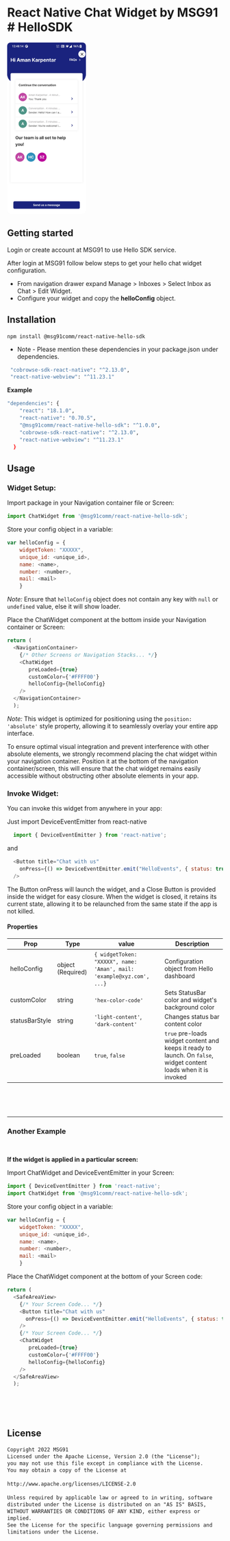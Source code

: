 # React Native Chat Widget by MSG91 # HelloSDK

<img src="./Screenshot_20230706-124814.jpg" height="400" alt="Image" style="border-radius: 8px;">

## Getting started

Login or create account at MSG91 to use Hello SDK service.

After login at MSG91 follow below steps to get your hello chat widget configuration.
* From navigation drawer expand Manage > Inboxes > Select Inbox as Chat > Edit Widget.
* Configure your widget and copy the **helloConfig** object.

## Installation

```shell 
npm install @msg91comm/react-native-hello-sdk
```

* Note - Please mention these dependencies in your package.json under dependencies.
```sh 
 "cobrowse-sdk-react-native": "^2.13.0",
 "react-native-webview": "^11.23.1"
```
**Example** 
```sh
"dependencies": {
    "react": "18.1.0",
    "react-native": "0.70.5",
    "@msg91comm/react-native-hello-sdk": "^1.0.0",
    "cobrowse-sdk-react-native": "^2.13.0",
    "react-native-webview": "^11.23.1"
  }
```

## Usage

### Widget Setup:
Import package in your Navigation container file or Screen:

```javascript
import ChatWidget from '@msg91comm/react-native-hello-sdk';
```

Store your config object in a variable:

```javascript  
var helloConfig = {
    widgetToken: "XXXXX",
    unique_id: <unique_id>, 
    name: <name>,  
    number: <number>,
    mail: <mail>
    }
```
_Note:_ Ensure that `helloConfig` object does not contain any key with `null` or `undefined` value, else it will show loader.

Place the ChatWidget component at the bottom inside your Navigation container or Screen:
```javascript
return (
  <NavigationContainer>
    {/* Other Screens or Navigation Stacks... */}
    <ChatWidget
       preLoaded={true}
       customColor={'#FFFF00'}
       helloConfig={helloConfig}
    />
  </NavigationContainer>
  );
```
*Note:* This widget is optimized for positioning using the `position: 'absolute'` style property, allowing it to seamlessly overlay your entire app interface.

To ensure optimal visual integration and prevent interference with other absolute elements, we strongly recommend placing the chat widget within your navigation container. Position it at the bottom of the navigation container/screen, this will ensure that the chat widget remains easily accessible without obstructing other absolute elements in your app.

### Invoke Widget:
You can invoke this widget from anywhere in your app: 

Just import DeviceEventEmitter from react-native
```javascript
  import { DeviceEventEmitter } from 'react-native';
```
and
```javascript
  <Button title="Chat with us"
    onPress={() => DeviceEventEmitter.emit("HelloEvents", { status: true })}
  />
```
The Button onPress will launch the widget, and a Close Button is provided inside the widget for easy closure. When the widget is closed, it retains its current state, allowing it to be relaunched from the same state if the app is not killed.


#### Properties

| Prop                         | Type              | value   | Description                                                           |
| ---------------------------- | ----------------- | ------- | --------------------------------------------------------------------- |
| helloConfig                  | object (Required) | `{ widgetToken: "XXXXX", name: 'Aman', mail: 'example@xyz.com', ...}` | Configuration object from Hello dashboard |
| customColor                  | string            | `'hex-color-code'`    | Sets StatusBar color and widget's background color        |
| statusBarStyle               | string            | `'light-content'`, `'dark-content'` | Changes status bar content color              |
| preLoaded                    | boolean           | `true`, `false`    | `true` pre-loads widget content and keeps it ready to launch. On `false`, widget content loads when it is invoked  |

<br>
<br>
<br>

---

### Another Example
<br>

**If the widget is applied in a particular screen:**

Import ChatWidget and DeviceEventEmitter in your Screen:

```javascript
import { DeviceEventEmitter } from 'react-native';
import ChatWidget from '@msg91comm/react-native-hello-sdk';
```

Store your config object in a variable:

```javascript  
var helloConfig = {
    widgetToken: "XXXXX",
    unique_id: <unique_id>, 
    name: <name>,  
    number: <number>,
    mail: <mail>
    }
```

Place the ChatWidget component at the bottom of your Screen code:
```javascript
return (
  <SafeAreaView>
    {/* Your Screen Code... */}
    <Button title="Chat with us"
      onPress={() => DeviceEventEmitter.emit("HelloEvents", { status: true })}
    />
    {/* Your Screen Code... */}
    <ChatWidget
       preLoaded={true} 
       customColor={'#FFFF00'}
       helloConfig={helloConfig}
    />
  </SafeAreaView>
  );
```
<br>
<br>
<br>
 

## License

```
Copyright 2022 MSG91
Licensed under the Apache License, Version 2.0 (the "License");
you may not use this file except in compliance with the License.
You may obtain a copy of the License at

http://www.apache.org/licenses/LICENSE-2.0

Unless required by applicable law or agreed to in writing, software
distributed under the License is distributed on an "AS IS" BASIS,
WITHOUT WARRANTIES OR CONDITIONS OF ANY KIND, either express or implied.
See the License for the specific language governing permissions and
limitations under the License.
```
